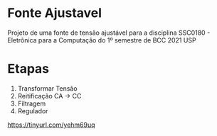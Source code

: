 # Fonte Ajustavel
Projeto de uma fonte de tensão ajustável para a disciplina SSC0180 - Eletrônica para a Computação do 1º semestre de BCC 2021 USP
# Etapas
1. Transformar Tensão
2. Reitificação CA -> CC
3. Filtragem
4. Regulador


https://tinyurl.com/yehm69uq
